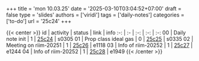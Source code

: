 +++
title = 'mon 10.03.25'
date = '2025-03-10T03:04:52+07:00'
draft = false
type = 'slides'
authors = ['viridi']
tags = ['daily-notes']
categories = ['to-do']
url = '25c24'
+++

{{< center >}}
id | activity | status | link | info
:-: | :- | :-: | :-: | :-:
00 | Daily note init       | 1 | [25c24](/notes/25c24) | s0305
01 | Prop class ideal gas  | 0 | [25c25](/notes/25c25) | s0335
02 | Meeting on riim-20251 | 1 | [25c26](/notes/25c26) | e1118
03 | Info of riim-20252    | 1 | [25c27](/notes/25c27) | e1244
04 | Info of riim-20252    | 1 | [25c28](/notes/25c28) | e1949
{{< /center >}}
